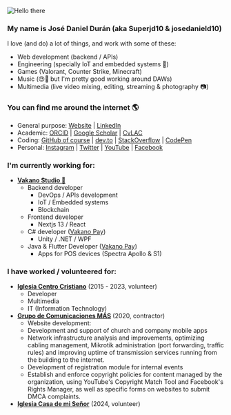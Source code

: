![Hello there](https://media3.giphy.com/media/xTiIzJSKB4l7xTouE8/giphy.gif)
### My name is José Daniel Durán (aka Superjd10 & josedanield10)
I love (and do) a lot of things, and work with some of these:
- Web development (backend / APIs)
- Engineering (specially IoT and embedded systems 🤖)
- Games (Valorant, Counter Strike, Minecraft)
- Music (😍🎹 but I'm pretty good working around DAWs)
- Multimedia (live video mixing, editing, streaming & photography 📷)

### You can find me around the internet 🌎
- General purpose: [Website](https://josedanield10.com) | [LinkedIn](https://www.linkedin.com/in/josedanield10/)
- Academic: [ORCID](https://orcid.org/0000-0003-2968-3901) | [Google Scholar](https://scholar.google.es/citations?user=vOLWlF8AAAAJ) | [CvLAC](https://scienti.minciencias.gov.co/cvlac/visualizador/generarCurriculoCv.do?cod_rh=0001697729)
- Coding: [GitHub of course](https://github.com/Superjd10?tab=repositories) | [dev.to](https://dev.to/superjd10) | [StackOverflow](https://stackoverflow.com/users/2105243/superjd10) | [CodePen](https://codepen.io/superjd10)
- Personal: [Instagram](https://instagram.com/josedanield10) | [Twitter](https://twitter.com/josedanield10) | [YouTube](https://www.youtube.com/josedanielduranbayona) | [Facebook](https://facebook.com/josedanield10)


### I'm currently working for:
- [**Vakano Studio 🐼**](https://vakano.studio)
  - Backend developer
    - DevOps / APIs development
    - IoT / Embedded systems
    - Blockchain
  - Frontend developer
    - Nextjs 13 / React
  - C# developer ([Vakano Pay](https://github.com/VakanoPay))
    - Unity / .NET / WPF
  - Java & Flutter Developer ([Vakano Pay](https://github.com/VakanoPay))
    - Apps for POS devices (Spectra Apollo & S1)

### I have worked / volunteered for:
- [**Iglesia Centro Cristiano**](https://www.centrocristiano.com.co) (2015 - 2023, volunteer)
  - Developer
  <!---
    - Backend (PHP, Node.js)
    - Frontend (HTML, CSS, JS)
    - App development (Android, iOS, Android TV, Apple TV, Roku)
    - DevOps (Linux, Apache, Nginx with SSL, Docker, Git, running on VPS, AWS and GCP)
    - IoT / Embedded systems (Arduino, Raspberry Pi)
    -->
  - Multimedia
  <!---
    - Live video mixing (ATEM, vMix, OBS, Wirecast) and graphics (ProPresenter, EasyWorship)
    - Live camera operation (Sony, Canon, Marshall)
    - Video editing (Adobe Premiere, After Effects, DaVinci Resolve)
    - Streaming (OBS, vMix, Wirecast, Livestream Studio)
    - Photography (ocassionally)
    -->
  - IT (Information Technology)
  <!---
    - Windows & macOS (installation, configuration, maintenance)
    - Networking (LAN, WiFi, port forwarding)
    - Google Workspace (emails, unlimited storage). Transition thanks to [Tecnologia para el Sector Social (TechSoup Colombia)](https://www.tecnologiaparaelsectorsocial.org/).
    - Online services (Domains, hosting, subscriptions)
    -->
- [**Grupo de Comunicaciones MÁS**](https://grupodecomunicacionesmas.com) (2020, contractor)
  - Website development:
  <!---
    - “Frecuencia F”: [Old](https://old.frecuenciaf.com) using pure PHP and [new](https://frecuenciaf.com) using Laravel with Composer.
    - “Grupo de Comunicaciones MAS” (current using only HTML/CSS/JS)
    - “Iglesia Centro Cristiano” (test environment using WordPress). 
    - All delivered using Git (and GitHub where necessary), with the exception of the last one which was delivered using the hosting provider's cPanel control panel.
    -->
  - Development and support of church and company mobile apps
  <!---
    - Ddevelopment and delivery of TV apps for:
      - Roku
      - Android
      - tvOS
    - Radio streaming services with monitoring for AM and FM radio stations
    - Supporting iOS and Android app developed by a partner using React Native
    - Building the infrastructure for such applications using multiple virtual private servers (VPS) running Ubuntu with: Nginx, Nginx RTMP, Icecast, Docker and Grafana. 
    -->
  - Network infrastructure analysis and improvements, optimizing cabling management, Mikrotik administration (port forwarding, traffic rules) and improving uptime of transmission services running from the building to the internet. 
  - Development of registration module for internal events
  <!---
    - Enhanced to be a pre-registration website with national ID reading during COVID-19 pandemic and government mandates
    - Transformed into required access for the building during business hours. 
  - Media infrastructure support:
    - Development of a NodeJS application to easily control Blackmagic ATEM functions (and expand those functions) using an 80-button MIDI controller, saving +$3000 in equipment sold by the manufacturer.
    - Build a marketing mailing service using Amazon SES to send out +2500 weekly mailings (saving +$100 per month compared to other services). 
    -->
  - Establish and enforce copyright policies for content managed by the organization, using YouTube's Copyright Match Tool and Facebook's Rights Manager, as well as specific forms on websites to submit DMCA complaints.
- [**Iglesia Casa de mi Señor**](https://casademisenor.com) (2024, volunteer)

